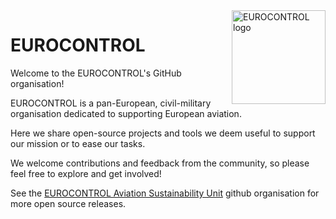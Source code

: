 <img align="right" width="150" src="https://ansperformance.eu/images/EUROCONTROL-logo-standard-rgb.png" alt="EUROCONTROL logo" />

# EUROCONTROL

Welcome to the EUROCONTROL's GitHub organisation!

EUROCONTROL is a pan-European, civil-military organisation dedicated to supporting European aviation.

Here we share open-source projects and tools we deem useful to support our mission or to ease our tasks.

We welcome contributions and feedback from the community, so please feel free to explore and get involved!

See the [EUROCONTROL Aviation Sustainability Unit](https://github.com/eurocontrol-asu) github organisation for more open source releases.
